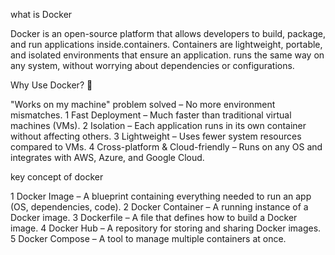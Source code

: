 what is Docker

Docker is an open-source platform that allows developers to build, package, and run applications inside.containers. Containers are lightweight, portable, and isolated environments that ensure an application.  runs the same way on any system, without worrying about dependencies or configurations.

Why Use Docker? 🤔

"Works on my machine" problem solved – No more environment mismatches.
1 Fast Deployment – Much faster than traditional virtual machines (VMs).
2 Isolation – Each application runs in its own container without affecting others.
3 Lightweight – Uses fewer system resources compared to VMs.
4 Cross-platform & Cloud-friendly – Runs on any OS and integrates with AWS, Azure, and Google Cloud.

key concept of docker

1️ Docker Image – A blueprint containing everything needed to run an app (OS, dependencies, code).
2️ Docker Container – A running instance of a Docker image.
3️ Dockerfile – A file that defines how to build a Docker image.
4️ Docker Hub – A repository for storing and sharing Docker images.
5️ Docker Compose – A tool to manage multiple containers at once.

